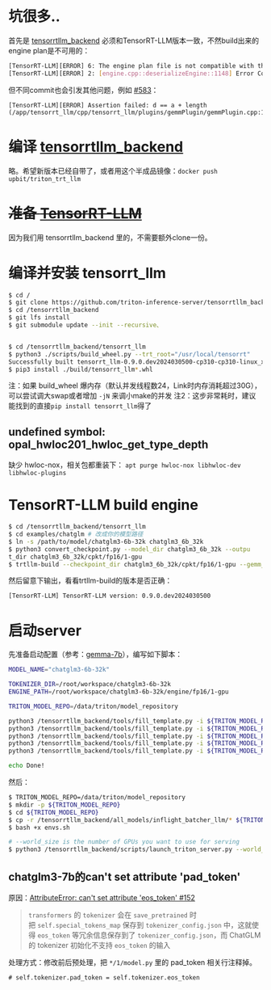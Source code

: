 
# 坑很多..

首先是 [tensorrtllm_backend](https://github.com/triton-inference-server/tensorrtllm_backend) 必须和TensorRT-LLM版本一致，不然build出来的engine plan是不可用的：
```bash
[TensorRT-LLM][ERROR] 6: The engine plan file is not compatible with this version of TensorRT, expecting library version 9.2.0.5 got 9.3.0.1, please rebuild.
[TensorRT-LLM][ERROR] 2: [engine.cpp::deserializeEngine::1148] Error Code 2: Internal Error (Assertion engine->deserialize(start, size, allocator, runtime) failed. )
```

但不同commit也会引发其他问题，例如 [#583](https://github.com/NVIDIA/TensorRT-LLM/issues/583)：

```
[TensorRT-LLM][ERROR] Assertion failed: d == a + length (/app/tensorrt_llm/cpp/tensorrt_llm/plugins/gemmPlugin/gemmPlugin.cpp:156)
```

# 编译 [tensorrtllm_backend](https://github.com/triton-inference-server/tensorrtllm_backend)

略。希望新版本已经自带了，或者用这个半成品镜像：`docker push upbit/triton_trt_llm`

# ~~准备 [TensorRT-LLM](https://github.com/NVIDIA/TensorRT-LLM)~~

因为我们用 tensorrtllm_backend 里的，不需要额外clone一份。

# 编译并安装 tensorrt_llm

```bash
$ cd /
$ git clone https://github.com/triton-inference-server/tensorrtllm_backend
$ cd /tensorrtllm_backend
$ git lfs install
$ git submodule update --init --recursive、


$ cd /tensorrtllm_backend/tensorrt_llm
$ python3 ./scripts/build_wheel.py --trt_root="/usr/local/tensorrt"
Successfully built tensorrt_llm-0.9.0.dev2024030500-cp310-cp310-linux_x86_64.whl
$ pip3 install ./build/tensorrt_llm*.whl
```
注：如果 build_wheel 爆内存（默认并发线程数24，Link时内存消耗超过30G），可以尝试调大swap或者增加 `-jN` 来调小make的并发
注2：这步非常耗时，建议能找到的直接`pip install tensorrt_llm`得了

## undefined symbol: opal_hwloc201_hwloc_get_type_depth

缺少 hwloc-nox，相关包都重装下：
`apt purge hwloc-nox libhwloc-dev libhwloc-plugins`

# TensorRT-LLM build engine

```bash
$ cd /tensorrtllm_backend/tensorrt_llm
$ cd examples/chatglm # 改成你的模型路径
$ ln -s /path/to/model/chatglm3-6b-32k chatglm3_6b_32k
$ python3 convert_checkpoint.py --model_dir chatglm3_6b_32k --outpu
t_dir chatglm3_6b_32k/cpkt/fp16/1-gpu
$ trtllm-build --checkpoint_dir chatglm3_6b_32k/cpkt/fp16/1-gpu --gemm_plugin float16 --output_dir chatglm3_6b_32k/engine/fp16/1-gpu
```
然后留意下输出，看看trtllm-build的版本是否正确：

`[TensorRT-LLM] TensorRT-LLM version: 0.9.0.dev2024030500`

# 启动server

先准备启动配置（参考：[gemma-7b](https://github.com/GoogleCloudPlatform/kubernetes-engine-samples/blob/main/ai-ml/llm-serving-gemma/trtllm/job-download-gemma-7b.yaml)），编写如下脚本：

```bash
MODEL_NAME="chatglm3-6b-32k"

TOKENIZER_DIR=/root/workspace/chatglm3-6b-32k
ENGINE_PATH=/root/workspace/chatglm3-6b-32k/engine/fp16/1-gpu

TRITON_MODEL_REPO=/data/triton/model_repository

python3 /tensorrtllm_backend/tools/fill_template.py -i ${TRITON_MODEL_REPO}/preprocessing/config.pbtxt tokenizer_dir:${TOKENIZER_DIR},tokenizer_type:sp,triton_max_batch_size:64,preprocessing_instance_count:1
python3 /tensorrtllm_backend/tools/fill_template.py -i ${TRITON_MODEL_REPO}/postprocessing/config.pbtxt tokenizer_dir:${TOKENIZER_DIR},tokenizer_type:sp,triton_max_batch_size:64,postprocessing_instance_count:1
python3 /tensorrtllm_backend/tools/fill_template.py -i ${TRITON_MODEL_REPO}/tensorrt_llm_bls/config.pbtxt triton_max_batch_size:64,decoupled_mode:False,bls_instance_count:1,accumulate_tokens:False
python3 /tensorrtllm_backend/tools/fill_template.py -i ${TRITON_MODEL_REPO}/ensemble/config.pbtxt triton_max_batch_size:64
python3 /tensorrtllm_backend/tools/fill_template.py -i ${TRITON_MODEL_REPO}/tensorrt_llm/config.pbtxt triton_max_batch_size:64,decoupled_mode:False,max_beam_width:1,engine_dir:${ENGINE_PATH},max_tokens_in_paged_kv_cache:2560,max_attention_window_size:2560,kv_cache_free_gpu_mem_fraction:0.5,exclude_input_in_output:True,enable_kv_cache_reuse:False,batching_strategy:inflight_batching,max_queue_delay_microseconds:600,batch_scheduler_policy:guaranteed_no_evict,enable_trt_overlap:False

echo Done!
```

然后：
```bash
$ TRITON_MODEL_REPO=/data/triton/model_repository
$ mkdir -p ${TRITON_MODEL_REPO}
$ cd ${TRITON_MODEL_REPO}
$ cp -r /tensorrtllm_backend/all_models/inflight_batcher_llm/* ${TRITON_MODEL_REPO}
$ bash +x envs.sh

# --world_size is the number of GPUs you want to use for serving
$ python3 /tensorrtllm_backend/scripts/launch_triton_server.py --world_size=1 --model_repo=$(pwd)
```
## chatglm3-7b的can't set attribute 'pad_token'

原因：[AttributeError: can't set attribute 'eos_token' #152](https://github.com/THUDM/ChatGLM3/issues/152#issue-1975493839)

> `transformers` 的 `tokenizer` 会在 `save_pretrained` 时把 `self.special_tokens_map` 保存到 `tokenizer_config.json` 中，这就使得 `eos_token` 等冗余信息保存到了 `tokenizer_config.json`，而 ChatGLM 的 tokenizer 初始化不支持 `eos_token` 的输入

处理方式：修改前后预处理，把 `*/1/model.py` 里的 pad_token 相关行注释掉。

`# self.tokenizer.pad_token = self.tokenizer.eos_token`